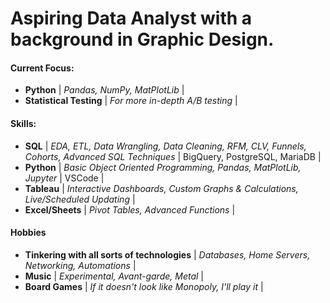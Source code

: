 # Aspiring Data Analyst with a background in Graphic Design.
#### Current Focus:
- <strong>Python</strong> |  <em>Pandas, NumPy, MatPlotLib</em> |
- <strong>Statistical Testing</strong> | <em>For more in-depth A/B testing</em> |
#### Skills:
- <strong>SQL</strong> |  <em>EDA, ETL, Data Wrangling, Data Cleaning, RFM, CLV, Funnels, Cohorts, Advanced SQL Techniques  </em> | BigQuery, PostgreSQL, MariaDB |
- <strong>Python</strong> |  <em>Basic Object Oriented Programming, Pandas, MatPlotLib, Jupyter  </em> | VSCode |
- <strong>Tableau</strong> | <em>Interactive Dashboards, Custom Graphs & Calculations, Live/Scheduled Updating </em> |
- <strong>Excel/Sheets</strong> | <em>Pivot Tables, Advanced Functions</em> |

#### Hobbies
- <strong>Tinkering with all sorts of technologies</strong> | <em>Databases, Home Servers, Networking, Automations </em>|
- <strong>Music</strong> | <em>Experimental, Avant-garde, Metal </em>|
- <strong>Board Games</strong> | <em>If it doesn't look like Monopoly, I'll play it </em>|




<!--
**hashfrag/hashfrag** is a ✨ _special_ ✨ repository because its `README.md` (this file) appears on your GitHub profile.

Here are some ideas to get you started:

- 🔭 I’m currently working on ...
- 🌱 I’m currently learning ...
- 👯 I’m looking to collaborate on ...
- 🤔 I’m looking for help with ...
- 💬 Ask me about ...
- 📫 How to reach me: ...
- 😄 Pronouns: ...
- ⚡ Fun fact: ...
-->
